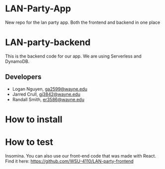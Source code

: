 # LAN-Party-App
New repo for the lan party app. Both the frontend and backend in one place
# LAN-party-backend
This is the backend code for our app. We are using Serverless and DynamoDB.

## Developers
- Logan Nguyen, ga2599@wayne.edu
- Jarred Crull, gj3842@wayne.edu
- Randall Smith, er3586@wayne.edu

# How to install

# How to test
Insomina. You can also use our front-end code that was made with React. Find it here: https://github.com/WSU-4110/LAN-party-frontend
